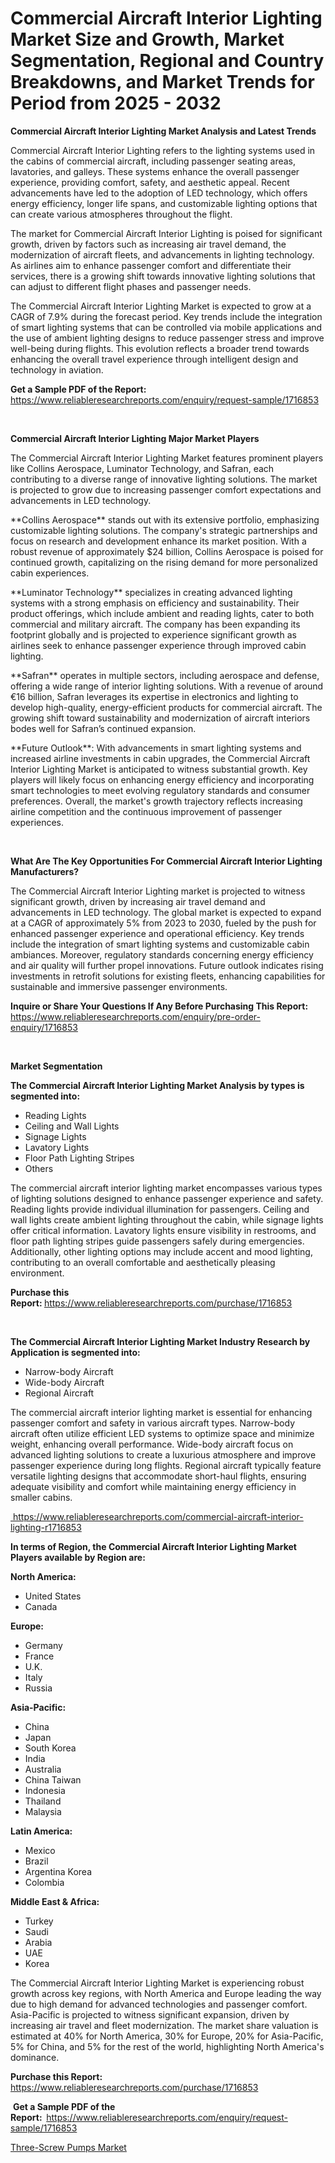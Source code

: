<p><h1>Commercial Aircraft Interior Lighting Market Size and Growth, Market Segmentation, Regional and Country Breakdowns, and Market Trends for Period from 2025 -  2032</h1></p><p><strong>Commercial Aircraft Interior Lighting Market Analysis and Latest Trends</strong></p>
<p><p>Commercial Aircraft Interior Lighting refers to the lighting systems used in the cabins of commercial aircraft, including passenger seating areas, lavatories, and galleys. These systems enhance the overall passenger experience, providing comfort, safety, and aesthetic appeal. Recent advancements have led to the adoption of LED technology, which offers energy efficiency, longer life spans, and customizable lighting options that can create various atmospheres throughout the flight.</p><p>The market for Commercial Aircraft Interior Lighting is poised for significant growth, driven by factors such as increasing air travel demand, the modernization of aircraft fleets, and advancements in lighting technology. As airlines aim to enhance passenger comfort and differentiate their services, there is a growing shift towards innovative lighting solutions that can adjust to different flight phases and passenger needs.</p><p>The Commercial Aircraft Interior Lighting Market is expected to grow at a CAGR of 7.9% during the forecast period. Key trends include the integration of smart lighting systems that can be controlled via mobile applications and the use of ambient lighting designs to reduce passenger stress and improve well-being during flights. This evolution reflects a broader trend towards enhancing the overall travel experience through intelligent design and technology in aviation.</p></p>
<p><strong>Get a Sample PDF of the Report:&nbsp;</strong> <a href="https://www.reliableresearchreports.com/enquiry/request-sample/1716853?utm_campaign=2960&utm_medium=2&utm_source=Github&utm_content=ia&utm_term=25032025&utm_id=commercial-aircraft-interior-lighting">https://www.reliableresearchreports.com/enquiry/request-sample/1716853</a></p>
<p>&nbsp;</p>
<p><strong>Commercial Aircraft Interior Lighting Major Market Players</strong></p>
<p><p>The Commercial Aircraft Interior Lighting Market features prominent players like Collins Aerospace, Luminator Technology, and Safran, each contributing to a diverse range of innovative lighting solutions. The market is projected to grow due to increasing passenger comfort expectations and advancements in LED technology.</p><p>**Collins Aerospace** stands out with its extensive portfolio, emphasizing customizable lighting solutions. The company's strategic partnerships and focus on research and development enhance its market position. With a robust revenue of approximately $24 billion, Collins Aerospace is poised for continued growth, capitalizing on the rising demand for more personalized cabin experiences.</p><p>**Luminator Technology** specializes in creating advanced lighting systems with a strong emphasis on efficiency and sustainability. Their product offerings, which include ambient and reading lights, cater to both commercial and military aircraft. The company has been expanding its footprint globally and is projected to experience significant growth as airlines seek to enhance passenger experience through improved cabin lighting.</p><p>**Safran** operates in multiple sectors, including aerospace and defense, offering a wide range of interior lighting solutions. With a revenue of around €16 billion, Safran leverages its expertise in electronics and lighting to develop high-quality, energy-efficient products for commercial aircraft. The growing shift toward sustainability and modernization of aircraft interiors bodes well for Safran’s continued expansion.</p><p>**Future Outlook**: With advancements in smart lighting systems and increased airline investments in cabin upgrades, the Commercial Aircraft Interior Lighting Market is anticipated to witness substantial growth. Key players will likely focus on enhancing energy efficiency and incorporating smart technologies to meet evolving regulatory standards and consumer preferences. Overall, the market's growth trajectory reflects increasing airline competition and the continuous improvement of passenger experiences.</p></p>
<p>&nbsp;</p>
<p><strong>What Are The Key Opportunities For Commercial Aircraft Interior Lighting Manufacturers?</strong></p>
<p><p>The Commercial Aircraft Interior Lighting market is projected to witness significant growth, driven by increasing air travel demand and advancements in LED technology. The global market is expected to expand at a CAGR of approximately 5% from 2023 to 2030, fueled by the push for enhanced passenger experience and operational efficiency. Key trends include the integration of smart lighting systems and customizable cabin ambiances. Moreover, regulatory standards concerning energy efficiency and air quality will further propel innovations. Future outlook indicates rising investments in retrofit solutions for existing fleets, enhancing capabilities for sustainable and immersive passenger environments.</p></p>
<p><strong>Inquire or Share Your Questions If Any Before Purchasing This Report:</strong> <a href="https://www.reliableresearchreports.com/enquiry/pre-order-enquiry/1716853?utm_campaign=2960&utm_medium=2&utm_source=Github&utm_content=ia&utm_term=25032025&utm_id=commercial-aircraft-interior-lighting">https://www.reliableresearchreports.com/enquiry/pre-order-enquiry/1716853</a></p>
<p>&nbsp;</p>
<p><strong>Market Segmentation</strong></p>
<p><strong>The Commercial Aircraft Interior Lighting Market Analysis by types is segmented into:</strong></p>
<p><ul><li>Reading Lights</li><li>Ceiling and Wall Lights</li><li>Signage Lights</li><li>Lavatory Lights</li><li>Floor Path Lighting Stripes</li><li>Others</li></ul></p>
<p><p>The commercial aircraft interior lighting market encompasses various types of lighting solutions designed to enhance passenger experience and safety. Reading lights provide individual illumination for passengers. Ceiling and wall lights create ambient lighting throughout the cabin, while signage lights offer critical information. Lavatory lights ensure visibility in restrooms, and floor path lighting stripes guide passengers safely during emergencies. Additionally, other lighting options may include accent and mood lighting, contributing to an overall comfortable and aesthetically pleasing environment.</p></p>
<p><strong>Purchase this Report:&nbsp;</strong><a href="https://www.reliableresearchreports.com/purchase/1716853?utm_campaign=2960&utm_medium=2&utm_source=Github&utm_content=ia&utm_term=25032025&utm_id=commercial-aircraft-interior-lighting">https://www.reliableresearchreports.com/purchase/1716853</a></p>
<p>&nbsp;</p>
<p><strong>The Commercial Aircraft Interior Lighting Market Industry Research by Application is segmented into:</strong></p>
<p><ul><li>Narrow-body Aircraft</li><li>Wide-body Aircraft</li><li>Regional Aircraft</li></ul></p>
<p><p>The commercial aircraft interior lighting market is essential for enhancing passenger comfort and safety in various aircraft types. Narrow-body aircraft often utilize efficient LED systems to optimize space and minimize weight, enhancing overall performance. Wide-body aircraft focus on advanced lighting solutions to create a luxurious atmosphere and improve passenger experience during long flights. Regional aircraft typically feature versatile lighting designs that accommodate short-haul flights, ensuring adequate visibility and comfort while maintaining energy efficiency in smaller cabins.</p></p>
<p><a href="https://www.reliableresearchreports.com/commercial-aircraft-interior-lighting-r1716853?utm_campaign=2960&utm_medium=2&utm_source=Github&utm_content=ia&utm_term=25032025&utm_id=commercial-aircraft-interior-lighting">&nbsp;https://www.reliableresearchreports.com/commercial-aircraft-interior-lighting-r1716853</a></p>
<p><strong>In terms of Region, the Commercial Aircraft Interior Lighting Market Players available by Region are:</strong></p>
<p>
    <p> <strong> North America: </strong>
        <ul>
            <li>United States</li>
            <li>Canada</li>
        </ul>
        </p> 
    <p> <strong> Europe: </strong>
        <ul>
            <li>Germany</li>
            <li>France</li>
            <li>U.K.</li>
            <li>Italy</li>
            <li>Russia</li>
        </ul>
        </p> 
    <p> <strong> Asia-Pacific: </strong>
        <ul>
            <li>China</li>
            <li>Japan</li>
            <li>South Korea</li>
            <li>India</li>
            <li>Australia</li>
            <li>China Taiwan</li>
            <li>Indonesia</li>
            <li>Thailand</li>
            <li>Malaysia</li>
        </ul>
        </p> 
    <p> <strong> Latin America: </strong>
        <ul>
            <li>Mexico</li>
            <li>Brazil</li>
            <li>Argentina Korea</li>
            <li>Colombia</li>
        </ul>
        </p> 
    <p> <strong> Middle East & Africa: </strong>
        <ul>
            <li>Turkey</li>
            <li>Saudi</li>
            <li>Arabia</li>
            <li>UAE</li>
            <li>Korea</li>
        </ul>
    </p>
    </p>
<p><p>The Commercial Aircraft Interior Lighting Market is experiencing robust growth across key regions, with North America and Europe leading the way due to high demand for advanced technologies and passenger comfort. Asia-Pacific is projected to witness significant expansion, driven by increasing air travel and fleet modernization. The market share valuation is estimated at 40% for North America, 30% for Europe, 20% for Asia-Pacific, 5% for China, and 5% for the rest of the world, highlighting North America's dominance.</p></p>
<p><strong>Purchase this Report: </strong><a href="https://www.reliableresearchreports.com/purchase/1716853?utm_campaign=2960&utm_medium=2&utm_source=Github&utm_content=ia&utm_term=25032025&utm_id=commercial-aircraft-interior-lighting">https://www.reliableresearchreports.com/purchase/1716853</a></p>
<p>&nbsp;<strong>Get a Sample PDF of the Report:&nbsp;&nbsp;</strong><a href="https://www.reliableresearchreports.com/enquiry/request-sample/1716853?utm_campaign=2960&utm_medium=2&utm_source=Github&utm_content=ia&utm_term=25032025&utm_id=commercial-aircraft-interior-lighting">https://www.reliableresearchreports.com/enquiry/request-sample/1716853</a></p>
<p><strong></strong></p>
<p><p><a href="https://github.com/mriwacraane/Market-Research-Report-List-1/blob/main/three-screw-pumps-market.md?utm_campaign=2960&utm_medium=2&utm_source=Github&utm_content=ia&utm_term=25032025&utm_id=commercial-aircraft-interior-lighting">Three-Screw Pumps Market</a></p></p>